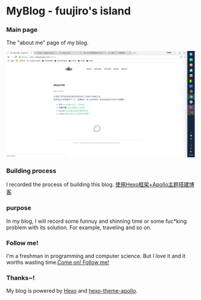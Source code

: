 # MyBlog - fuujiro's island

### Main page

The "about me" page of my blog.

![aboutme](https://raw.githubusercontent.com/fuujiro/pictures/master/DeepinScreenshot_20180409225206.png)

### Building process

I recorded the process of building this blog.
[使用Hexo框架+Apollo主题搭建博客](https://blog.fuujiro.com/2018/02/14/%E4%BD%BF%E7%94%A8Hexo%E6%A1%86%E6%9E%B6-Apollo%E4%B8%BB%E9%A2%98%E6%90%AD%E5%BB%BA%E5%8D%9A%E5%AE%A2/)

### purpose

In my blog, I will record some funnuy and shinning time or some fuc*king problem with its solution. For example, traveling and so on.

### Follow me!

I'm a freshman in programming and computer science. But I love it and it worths wasting time.[Come on! Follow me!](https://github.com/fuujiro)

### Thanks~!

My blog is powered by [Hexo](https://github.com/hexojs/hexo) and [hexo-theme-apollo](https://github.com/pinggod/hexo-theme-apollo).